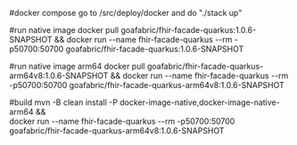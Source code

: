 #docker compose
go to /src/deploy/docker and do "./stack up"

#run native image
docker pull goafabric/fhir-facade-quarkus:1.0.6-SNAPSHOT && docker run --name fhir-facade-quarkus --rm -p50700:50700 goafabric/fhir-facade-quarkus:1.0.6-SNAPSHOT

#run native image arm64
docker pull goafabric/fhir-facade-quarkus-arm64v8:1.0.6-SNAPSHOT && docker run --name fhir-facade-quarkus --rm -p50700:50700 goafabric/fhir-facade-quarkus-arm64v8:1.0.6-SNAPSHOT
                                           
#build
mvn -B clean install -P docker-image-native,docker-image-native-arm64 && \
docker run --name fhir-facade-quarkus --rm -p50700:50700 goafabric/fhir-facade-quarkus-arm64v8:1.0.6-SNAPSHOT
